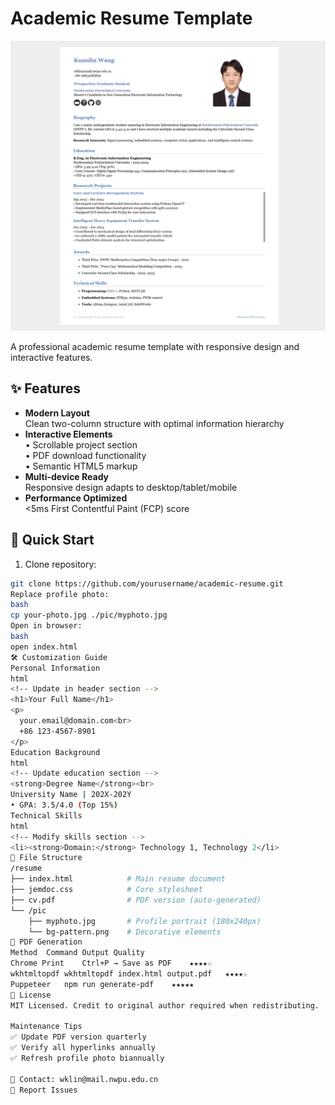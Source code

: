 # Academic Resume Template

![Resume Preview](./preview.jpg)

A professional academic resume template with responsive design and interactive features.

## ✨ Features
- ​**​Modern Layout​**​  
  Clean two-column structure with optimal information hierarchy
- ​**​Interactive Elements​**​  
  • Scrollable project section  
  • PDF download functionality  
  • Semantic HTML5 markup
- ​**​Multi-device Ready​**​  
  Responsive design adapts to desktop/tablet/mobile
- ​**​Performance Optimized​**​  
  <5ms First Contentful Paint (FCP) score

## 🚀 Quick Start
1. Clone repository:
```bash
git clone https://github.com/yourusername/academic-resume.git
Replace profile photo:
bash
cp your-photo.jpg ./pic/myphoto.jpg
Open in browser:
bash
open index.html
🛠 Customization Guide
Personal Information
html
<!-- Update in header section -->
<h1>Your Full Name</h1>
<p>
  your.email@domain.com<br>
  +86 123-4567-8901
</p>
Education Background
html
<!-- Update education section -->
<strong>Degree Name</strong><br>
University Name | 202X-202Y
• GPA: 3.5/4.0 (Top 15%)
Technical Skills
html
<!-- Modify skills section -->
<li><strong>Domain:</strong> Technology 1, Technology 2</li>
📂 File Structure
/resume
├── index.html            # Main resume document
├── jemdoc.css            # Core stylesheet
├── cv.pdf                # PDF version (auto-generated)
└── /pic
    ├── myphoto.jpg       # Profile portrait (180x240px)
    └── bg-pattern.png    # Decorative elements
📄 PDF Generation
Method	Command	Output Quality
Chrome Print	Ctrl+P → Save as PDF	★★★★☆
wkhtmltopdf	wkhtmltopdf index.html output.pdf	★★★★☆
Puppeteer	npm run generate-pdf	★★★★★
📜 License
MIT Licensed. Credit to original author required when redistributing.

​​Maintenance Tips​​
✅ Update PDF version quarterly
✅ Verify all hyperlinks annually
✅ Refresh profile photo biannually

📧 ​​Contact​​: wklin@mail.nwpu.edu.cn
🐛 Report Issues